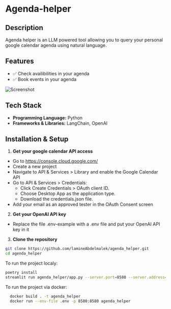 #  Agenda-helper

##  Description
Agenda helper is an LLM powered tool allowing you to query your personal google calendar agenda using natural language.

##  Features
- ✅ Check availibilities in your agenda
- ✅ Book events in your agenda

![Screenshot](https://i.imgur.com/gLe2o33.png)

##  Tech Stack
- **Programming Language:** Python
- **Frameworks & Libraries:** LangChain, OpenAI


##  Installation & Setup
1. **Get your google calendar API access**
- Go to https://console.cloud.google.com/
- Create a new project
- Navigate to API & Services > Library and enable the Google Calendar API
- Go to API & Services > Credentials:
    - Click Create Credentials > OAuth client ID.
    - Choose Desktop App as the application type.
    - Download the credentials.json file.
- Add your email as an approved tester in the OAuth Consent screen

2. **Get your OpenAI API key**
- Replace the file .env-example with a .env file and put your OpenAI API key in it   
3.  **Clone the repository**
   ```bash
   git clone https://github.com/lamineAbdelmalek/agenda_helper.git
   cd agenda_helper
```
   To run the project localy:
  ```bash
  poetry install
  streamlit run agenda_helper/app.py --server.port=8580 --server.address=0.0.0.0
```
  To run the project via docker:
  ```bash
    docker build . -t agenda_helper
    docker run --env-file .env -p 8580:8580 agenda_helper
```
  
  
